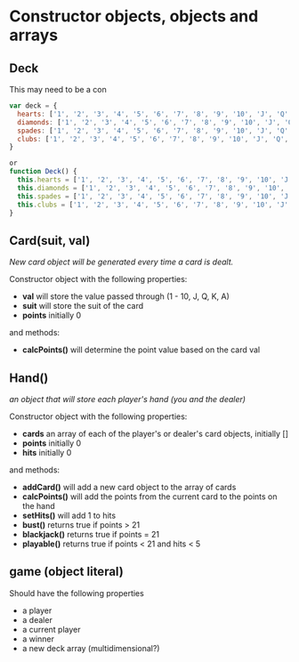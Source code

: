 # Constructor objects, objects and arrays

## Deck

This may need to be a con
```javascript
var deck = {
  hearts: ['1', '2', '3', '4', '5', '6', '7', '8', '9', '10', 'J', 'Q', 'K', 'A'],
  diamonds: ['1', '2', '3', '4', '5', '6', '7', '8', '9', '10', 'J', 'Q', 'K', 'A'],
  spades: ['1', '2', '3', '4', '5', '6', '7', '8', '9', '10', 'J', 'Q', 'K', 'A'],
  clubs: ['1', '2', '3', '4', '5', '6', '7', '8', '9', '10', 'J', 'Q', 'K', 'A']
}

or
function Deck() {
  this.hearts = ['1', '2', '3', '4', '5', '6', '7', '8', '9', '10', 'J', 'Q', 'K', 'A'];
  this.diamonds = ['1', '2', '3', '4', '5', '6', '7', '8', '9', '10', 'J', 'Q', 'K', 'A'];
  this.spades = ['1', '2', '3', '4', '5', '6', '7', '8', '9', '10', 'J', 'Q', 'K', 'A'];
  this.clubs = ['1', '2', '3', '4', '5', '6', '7', '8', '9', '10', 'J', 'Q', 'K', 'A'];
}
```
## Card(suit, val)
*New card object will be generated every time a card is dealt.*

Constructor object with the following properties:
- **val** will store the value passed through (1 - 10, J, Q, K, A)
- **suit** will store the suit of the card
- **points** initially 0

and methods:
- **calcPoints()** will determine the point value based on the card val

## Hand()
*an object that will store each player's hand (you and the dealer)*

Constructor object with the following properties:
- **cards** an array of each of the player's or dealer's card objects, initially []
- **points** initially 0
- **hits** initially 0

and methods:
- **addCard()** will add a new card object to the array of cards
- **calcPoints()** will add the points from the current card to the points on the hand
- **setHits()** will add 1 to hits
- **bust()** returns true if points > 21
- **blackjack()** returns true if points = 21
- **playable()** returns true if points < 21 and hits < 5

## game (object literal)
Should have the following properties
- a player
- a dealer
- a current player
- a winner
- a new deck array (multidimensional?)
